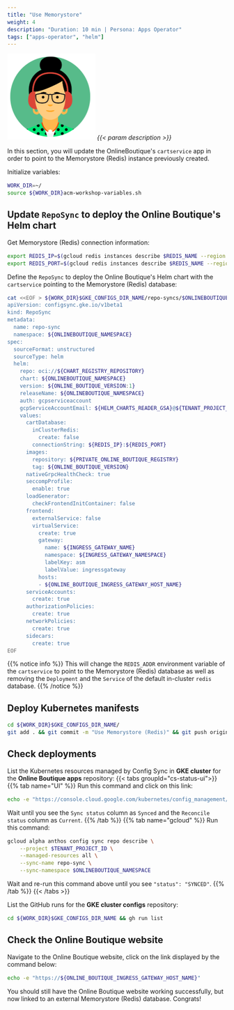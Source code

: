 ```yaml
---
title: "Use Memorystore"
weight: 4
description: "Duration: 10 min | Persona: Apps Operator"
tags: ["apps-operator", "helm"]
---
```

![Apps Operator](/images/apps-operator.png)
_{{< param description >}}_

In this section, you will update the OnlineBoutique's `cartservice` app in order to point to the Memorystore (Redis) instance previously created.

Initialize variables:
```Bash
WORK_DIR=~/
source ${WORK_DIR}acm-workshop-variables.sh
```

## Update `RepoSync` to deploy the Online Boutique's Helm chart

Get Memorystore (Redis) connection information:
```Bash
export REDIS_IP=$(gcloud redis instances describe $REDIS_NAME --region $GKE_LOCATION --project $TENANT_PROJECT_ID --format='get(host)')
export REDIS_PORT=$(gcloud redis instances describe $REDIS_NAME --region $GKE_LOCATION --project $TENANT_PROJECT_ID --format='get(port)')
```

Define the `RepoSync` to deploy the Online Boutique's Helm chart with the `cartservice` pointing to the Memorystore (Redis) database:
```Bash
cat <<EOF > ${WORK_DIR}$GKE_CONFIGS_DIR_NAME/repo-syncs/$ONLINEBOUTIQUE_NAMESPACE/repo-sync.yaml
apiVersion: configsync.gke.io/v1beta1
kind: RepoSync
metadata:
  name: repo-sync
  namespace: ${ONLINEBOUTIQUE_NAMESPACE}
spec:
  sourceFormat: unstructured
  sourceType: helm
  helm:
    repo: oci://${CHART_REGISTRY_REPOSITORY}
    chart: ${ONLINEBOUTIQUE_NAMESPACE}
    version: ${ONLINE_BOUTIQUE_VERSION:1}
    releaseName: ${ONLINEBOUTIQUE_NAMESPACE}
    auth: gcpserviceaccount
    gcpServiceAccountEmail: ${HELM_CHARTS_READER_GSA}@${TENANT_PROJECT_ID}.iam.gserviceaccount.com
    values:
      cartDatabase:
        inClusterRedis:
          create: false
        connectionString: ${REDIS_IP}:${REDIS_PORT}
      images:
        repository: ${PRIVATE_ONLINE_BOUTIQUE_REGISTRY}
        tag: ${ONLINE_BOUTIQUE_VERSION}
      nativeGrpcHealthCheck: true
      seccompProfile:
        enable: true
      loadGenerator:
        checkFrontendInitContainer: false
      frontend:
        externalService: false
        virtualService:
          create: true
          gateway:
            name: ${INGRESS_GATEWAY_NAME}
            namespace: ${INGRESS_GATEWAY_NAMESPACE}
            labelKey: asm
            labelValue: ingressgateway
          hosts:
          - ${ONLINE_BOUTIQUE_INGRESS_GATEWAY_HOST_NAME}
      serviceAccounts:
        create: true
      authorizationPolicies:
        create: true
      networkPolicies:
        create: true
      sidecars:
        create: true
EOF
```

{{% notice info %}}
This will change the `REDIS_ADDR` environment variable of the `cartservice` to point to the Memorystore (Redis) database as well as removing the `Deployment` and the `Service` of the default in-cluster `redis` database.
{{% /notice %}}

## Deploy Kubernetes manifests

```Bash
cd ${WORK_DIR}$GKE_CONFIGS_DIR_NAME/
git add . && git commit -m "Use Memorystore (Redis)" && git push origin main
```

## Check deployments

List the Kubernetes resources managed by Config Sync in **GKE cluster** for the **Online Boutique apps** repository:
{{< tabs groupId="cs-status-ui">}}
{{% tab name="UI" %}}
Run this command and click on this link:
```Bash
echo -e "https://console.cloud.google.com/kubernetes/config_management/packages?project=${TENANT_PROJECT_ID}"
```
Wait until you see the `Sync status` column as `Synced` and the `Reconcile status` column as `Current`.
{{% /tab %}}
{{% tab name="gcloud" %}}
Run this command:
```Bash
gcloud alpha anthos config sync repo describe \
    --project $TENANT_PROJECT_ID \
    --managed-resources all \
    --sync-name repo-sync \
    --sync-namespace $ONLINEBOUTIQUE_NAMESPACE
```
Wait and re-run this command above until you see `"status": "SYNCED"`.
{{% /tab %}}
{{< /tabs >}}

List the GitHub runs for the **GKE cluster configs** repository:
```Bash
cd ${WORK_DIR}$GKE_CONFIGS_DIR_NAME && gh run list
```

## Check the Online Boutique website

Navigate to the Online Boutique website, click on the link displayed by the command below:
```Bash
echo -e "https://${ONLINE_BOUTIQUE_INGRESS_GATEWAY_HOST_NAME}"
```

You should still have the Online Boutique website working successfully, but now linked to an external Memorystore (Redis) database. Congrats!